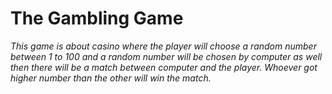 # The Gambling Game
_This game is about casino where the player will choose a random number between 1 to 100 and a random number will be chosen by computer as well then there will be a match between computer and the player. Whoever got higher number than the other will win the match._